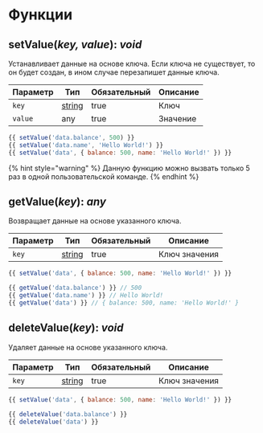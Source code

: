 # Функции

## setValue(_key, value_): _void_

Устанавливает данные на основе ключа. Если ключа не существует, то он будет создан, в ином случае перезапишет данные ключа.

<table><thead><tr><th>Параметр</th><th>Тип</th><th data-type="checkbox">Обязательный</th><th>Описание</th></tr></thead><tbody><tr><td><code>key</code></td><td><a href="https://developer.mozilla.org/ru/docs/Web/JavaScript/Reference/Global_Objects/String">string</a></td><td>true</td><td>Ключ</td></tr><tr><td><code>value</code></td><td>any</td><td>true</td><td>Значение</td></tr></tbody></table>

```javascript
{{ setValue('data.balance', 500) }}
{{ setValue('data.name', 'Hello World!') }}
{{ setValue('data', { balance: 500, name: 'Hello World!' }) }}
```

{% hint style="warning" %}
Данную функцию можно вызвать только 5 раз в одной пользовательской команде.
{% endhint %}

## getValue(_key_): _any_

Возвращает данные на основе указанного ключа.

<table><thead><tr><th>Параметр</th><th>Тип</th><th data-type="checkbox">Обязательный</th><th>Описание</th></tr></thead><tbody><tr><td><code>key</code></td><td><a href="https://developer.mozilla.org/ru/docs/Web/JavaScript/Reference/Global_Objects/String">string</a></td><td>true</td><td>Ключ значения</td></tr></tbody></table>

```javascript
{{ setValue('data', { balance: 500, name: 'Hello World!' }) }}

{{ getValue('data.balance') }} // 500
{{ getValue('data.name') }} // Hello World!
{{ getValue('data') }} // { balance: 500, name: 'Hello World!' }
```

## deleteValue(_key_): _void_

Удаляет данные на основе указанного ключа.

<table><thead><tr><th>Параметр</th><th>Тип</th><th data-type="checkbox">Обязательный</th><th>Описание</th></tr></thead><tbody><tr><td><code>key</code></td><td><a href="https://developer.mozilla.org/ru/docs/Web/JavaScript/Reference/Global_Objects/String">string</a></td><td>true</td><td>Ключ значения</td></tr></tbody></table>

```javascript
{{ setValue('data', { balance: 500, name: 'Hello World!' }) }}

{{ deleteValue('data.balance') }}
{{ deleteValue('data') }}
```
